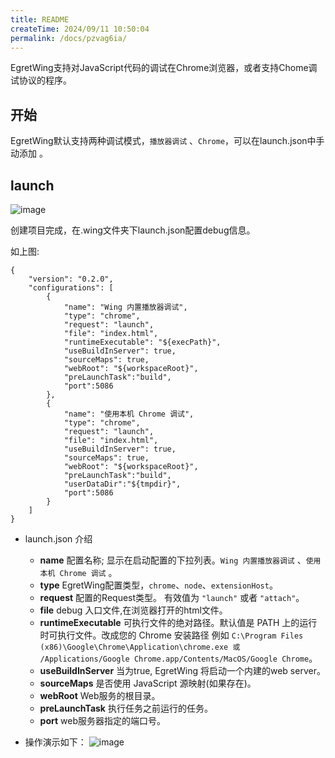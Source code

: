 ```yaml
---
title: README
createTime: 2024/09/11 10:50:04
permalink: /docs/pzvag6ia/
---
```

EgretWing支持对JavaScript代码的调试在Chrome浏览器，或者支持Chome调试协议的程序。

## 开始
EgretWing默认支持两种调试模式，`播放器调试` 、`Chrome`，可以在launch.json中手动添加 。

## launch

![image](1.png)

创建项目完成，在.wing文件夹下launch.json配置debug信息。

如上图:

	{
    	"version": "0.2.0",
    	"configurations": [
    		{
    			"name": "Wing 内置播放器调试",
    			"type": "chrome",
    			"request": "launch",
    			"file": "index.html",
    			"runtimeExecutable": "${execPath}",
    			"useBuildInServer": true,
    			"sourceMaps": true,
    			"webRoot": "${workspaceRoot}",
    			"preLaunchTask":"build",
    			"port":5086
    		},
    		{
    			"name": "使用本机 Chrome 调试",
    			"type": "chrome",
    			"request": "launch",
    			"file": "index.html",
    			"useBuildInServer": true,
    			"sourceMaps": true,
    			"webRoot": "${workspaceRoot}",
    			"preLaunchTask":"build",
    			"userDataDir":"${tmpdir}",
    			"port":5086
    		}
    	]
    }

- launch.json 介绍
	- **name**  配置名称; 显示在启动配置的下拉列表。`Wing 内置播放器调试` 、`使用本机 Chrome 调试` 。
	- **type** EgretWing配置类型，`chrome`、`node`、`extensionHost`。
	- **request** 配置的Request类型。 有效值为 `"launch"` 或者 `"attach"`。
	- **file** debug 入口文件,在浏览器打开的html文件。
	- **runtimeExecutable** 可执行文件的绝对路径。默认值是 PATH 上的运行时可执行文件。改成您的 Chrome 安装路径 例如 `C:\Program Files (x86)\Google\Chrome\Application\chrome.exe 或 /Applications/Google Chrome.app/Contents/MacOS/Google Chrome`。
	- **useBuildInServer** 当为true, EgretWing 将启动一个内建的web server。
	- **sourceMaps** 是否使用 JavaScript 源映射(如果存在)。
	- **webRoot** Web服务的根目录。
	- **preLaunchTask** 执行任务之前运行的任务。
	- **port** web服务器指定的端口号。

- 操作演示如下：
![image](573af07f2e7ff.gif)
